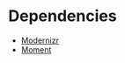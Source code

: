 
# Dependencies

+ [Modernizr](https://github.com/Modernizr/Modernizr)
+ [Moment](https://github.com/moment/moment)

